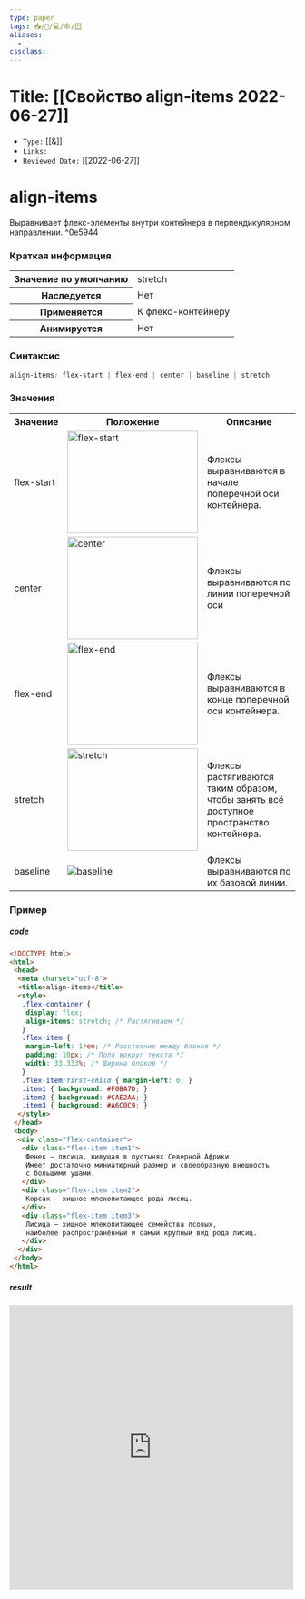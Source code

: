 ```yaml
---
type: paper
tags: 📥️/📜️/💻/🕸/🪟
aliases:
  - 
cssclass: 
---
```




# Title: **[[Свойство align-items 2022-06-27]]**
- `Type:` [[&]]
- `Links:`
- `Reviewed Date:` [[2022-06-27]]

# align-items

Выравнивает флекс-элементы внутри контейнера в перпендикулярном направлении. ^0e5944

### Краткая информация
<table>
	<tbody>
		<tr>
			<th>Значение по умолчанию </th>
			<td>stretch</td>
		</tr>
		<tr>
			<th>Наследуется</th>
			<td>Нет</td>
		</tr>
		<tr>
			<th>Применяется</th>
			<td>К флекс-контейнеру</td>
		</tr>
		<tr>
			<th>Анимируется</th>
			<td>Нет</td>
		</tr>
	</tbody>
</table>

### Синтаксис
```css
align-items: flex-start | flex-end | center | baseline | stretch
```

### Значения
<table>
	<tbody>
		<tr>
			<th>Значение</th>
			<th>Положение</th>
			<th>Описание</th>
		</tr>
		<tr>
			<td>flex-start</td>
			<td><img src="https://webref.ru/assets/images/css/align-items/flex-start.png" alt="flex-start" width="230" height="180"></td>
			<td>Флексы выравниваются в начале поперечной оси контейнера.</td>
		</tr>
		<tr>
			<td>center</td>
			<td><img src="https://webref.ru/assets/images/css/align-items/center.png" alt="center" width="230" height="180"></td>
			<td>Флексы выравниваются по линии поперечной оси</td>
		</tr>
		<tr>
			<td>flex-end</td>
			<td><img src="https://webref.ru/assets/images/css/align-items/flex-end.png" alt="flex-end" width="230" height="180"></td>
			<td>Флексы выравниваются в конце поперечной оси контейнера.</td>
		</tr>
		<tr>
			<td class="value">stretch</td>
			<td><img src="https://webref.ru/assets/images/css/align-items/stretch.png" alt="stretch" width="230" height="180"></td>
			<td>Флексы растягиваются таким образом, чтобы занять всё доступное пространство контейнера. </td>
		</tr>
		<tr>
			<td>baseline</td>
			<td><img src="https://webref.ru/assets/images/css/align-items/baseline.png" alt="baseline"></td>
			<td>Флексы выравниваются по их базовой линии.</td>
		</tr>
	</tbody>
</table>

### Пример
##### code
```html
<!DOCTYPE html>
<html>
 <head>
  <meta charset="utf-8">
  <title>align-items</title>
  <style>
   .flex-container {
    display: flex;
    align-items: stretch; /* Растягиваем */
   }
   .flex-item {
    margin-left: 1rem; /* Расстояние между блоков */
    padding: 10px; /* Поля вокруг текста */
    width: 33.333%; /* Ширина блоков */
   }
   .flex-item:first-child { margin-left: 0; }
   .item1 { background: #F0BA7D; }
   .item2 { background: #CAE2AA; }
   .item3 { background: #A6C0C9; }
  </style>
 </head> 
 <body>
  <div class="flex-container">
   <div class="flex-item item1">
    Фенек — лисица, живущая в пустынях Северной Африки. 
    Имеет достаточно миниатюрный размер и своеобразную внешность 
    с большими ушами.
   </div>
   <div class="flex-item item2">
    Корсак — хищное млекопитающее рода лисиц.
   </div>
   <div class="flex-item item3">
    Лисица — хищное млекопитающее семейства псовых, 
    наиболее распространённый и самый крупный вид рода лисиц.
   </div>
  </div>
 </body>
</html>
```

##### result
<iframe src="http://localhost:50000/align-items.html" style="background: white; border: none; width: 500px; height: 500px;"/></iframe>

